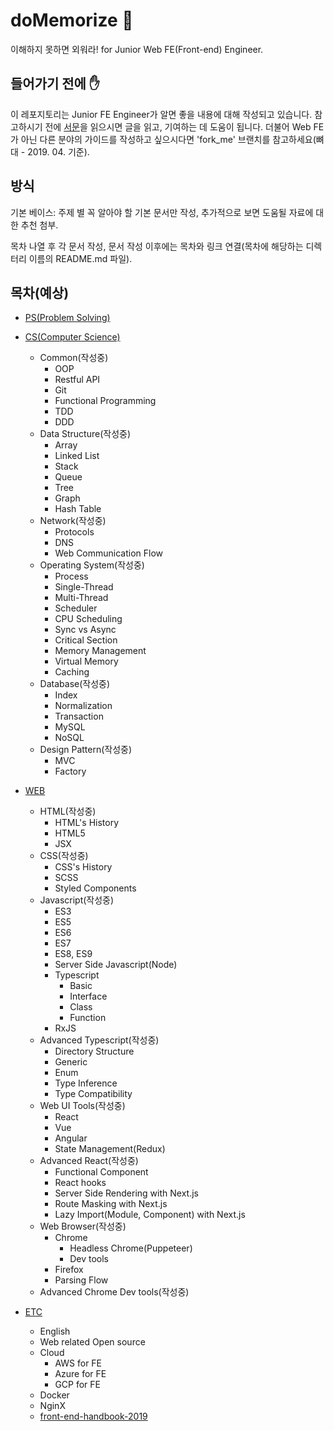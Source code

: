 # doMemorize 🧠
이해하지 못하면 외워라! for Junior Web FE(Front-end) Engineer.

## 들어가기 전에 ✋

이 레포지토리는 Junior FE Engineer가 알면 좋을 내용에 대해 작성되고 있습니다. 참고하시기 전에 [서문](INTRODUCTION.md)을 읽으시면 글을 읽고, 기여하는 데 도움이 됩니다. 더불어 Web FE가 아닌 다른 분야의 가이드를 작성하고 싶으시다면 'fork_me' 브랜치를 참고하세요(뼈대 - 2019. 04. 기준).

## 방식

기본 베이스: 주제 별 꼭 알아야 할 기본 문서만 작성, 추가적으로 보면 도움될 자료에 대한 추천 첨부.

목차 나열 후 각 문서 작성, 문서 작성 이후에는 목차와 링크 연결(목차에 해당하는 디렉터리 이름의 README.md 파일).

## 목차(예상)

* [PS(Problem Solving)](PS/)

* [CS(Computer Science)](CS/)
  * Common(작성중)
    * OOP
    * Restful API
    * Git
    * Functional Programming
    * TDD
    * DDD
  * Data Structure(작성중)
    * Array
    * Linked List
    * Stack
    * Queue
    * Tree
    * Graph
    * Hash Table
  * Network(작성중)
    * Protocols
    * DNS
    * Web Communication Flow
  * Operating System(작성중)
    * Process
    * Single-Thread
    * Multi-Thread
    * Scheduler
    * CPU Scheduling
    * Sync vs Async
    * Critical Section
    * Memory Management
    * Virtual Memory
    * Caching
  * Database(작성중)
    * Index
    * Normalization
    * Transaction
    * MySQL
    * NoSQL
  * Design Pattern(작성중)
    * MVC
    * Factory

* [WEB](WEB/)
  * HTML(작성중)
    * HTML's History
    * HTML5
    * JSX
  * CSS(작성중)
    * CSS's History
    * SCSS
    * Styled Components
  * Javascript(작성중)
    * ES3
    * ES5
    * ES6
    * ES7
    * ES8, ES9
    * Server Side Javascript(Node)
    * Typescript
      * Basic
      * Interface
      * Class
      * Function
    * RxJS
  * Advanced Typescript(작성중)
    * Directory Structure
    * Generic
    * Enum
    * Type Inference
    * Type Compatibility
  * Web UI Tools(작성중)
    * React
    * Vue
    * Angular
    * State Management(Redux)
  * Advanced React(작성중)
    * Functional Component
    * React hooks
    * Server Side Rendering with Next.js
    * Route Masking with Next.js
    * Lazy Import(Module, Component) with Next.js
  * Web Browser(작성중)
    * Chrome
      * Headless Chrome(Puppeteer)
      * Dev tools
    * Firefox
    * Parsing Flow
  * Advanced Chrome Dev tools(작성중)

* [ETC](ETC/)
  * English
  * Web related Open source
  * Cloud
    * AWS for FE
    * Azure for FE
    * GCP for FE
  * Docker
  * NginX
  * [front-end-handbook-2019](https://frontendmasters.com/books/front-end-handbook/2019/)